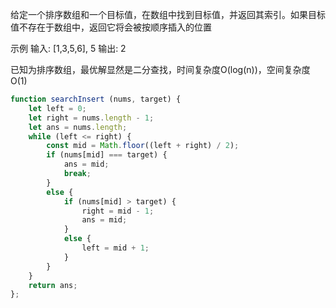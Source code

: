 给定一个排序数组和一个目标值，在数组中找到目标值，并返回其索引。如果目标值不存在于数组中，返回它将会被按顺序插入的位置

示例
输入: [1,3,5,6], 5
输出: 2

已知为排序数组，最优解显然是二分查找，时间复杂度O(log(n))，空间复杂度O(1)

```js
function searchInsert (nums, target) {
    let left = 0;
    let right = nums.length - 1;
    let ans = nums.length;
    while (left <= right) {
        const mid = Math.floor((left + right) / 2);
        if (nums[mid] === target) {
            ans = mid;
            break;
        }
        else {
            if (nums[mid] > target) {
                right = mid - 1;
                ans = mid;
            }
            else {
                left = mid + 1;
            }
        }
    }
    return ans;
};
```